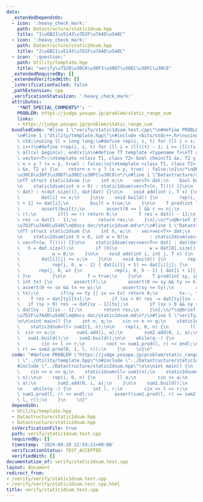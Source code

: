 ```yaml
---
data:
  _extendedDependsOn:
  - icon: ':heavy_check_mark:'
    path: Datastructure/static1dsum.hpp
    title: "1\u6B21\u5143\u7D2F\u7A4D\u548C"
  - icon: ':heavy_check_mark:'
    path: Datastructure/static2dsum.hpp
    title: "2\u6B21\u5143\u7D2F\u7A4D\u548C"
  - icon: ':question:'
    path: Utility/template.hpp
    title: "verify\u7528\u30C6\u30F3\u30D7\u30EC\u30FC\u30C8"
  _extendedRequiredBy: []
  _extendedVerifiedWith: []
  _isVerificationFailed: false
  _pathExtension: cpp
  _verificationStatusIcon: ':heavy_check_mark:'
  attributes:
    '*NOT_SPECIAL_COMMENTS*': ''
    PROBLEM: https://judge.yosupo.jp/problem/static_range_sum
    links:
    - https://judge.yosupo.jp/problem/static_range_sum
  bundledCode: "#line 1 \"verify/static1dsum.test.cpp\"\n#define PROBLEM \"https://judge.yosupo.jp/problem/static_range_sum\"\
    \n#line 1 \"Utility/template.hpp\"\n#include <bits/stdc++.h>\nusing namespace\
    \ std;\nusing ll = long long;\n#define rep(i, s, t) for (ll i = s; i < (ll)(t);\
    \ i++)\n#define rrep(i, s, t) for (ll i = (ll)(t) - 1; i >= (ll)(s); i--)\n#define\
    \ all(x) begin(x), end(x)\n\n#define TT template <typename T>\nTT using vec =\
    \ vector<T>;\ntemplate <class T1, class T2> bool chmin(T1 &x, T2 y) {\n    return\
    \ x > y ? (x = y, true) : false;\n}\ntemplate <class T1, class T2> bool chmax(T1\
    \ &x, T2 y) {\n    return x < y ? (x = y, true) : false;\n}\n/*\n@brief verify\u7528\
    \u30C6\u30F3\u30D7\u30EC\u30FC\u30C8\n*/\n#line 1 \"Datastructure/static1dsum.hpp\"\
    \nTT struct static1dsum {\n    int n;\n    vec<T> dat;\n    bool built = false;\n\
    \n    static1dsum(int n = 0) : static1dsum(vec<T>(n, T())) {}\n\n    static1dsum(vec<T>\
    \ dat) : n(dat.size()), dat(dat) {}\n\n    void add(int i, T x) {\n        assert(!built);\n\
    \        dat[i] += x;\n    }\n\n    void build() {\n        rep(i, 0, n - 1) dat[i\
    \ + 1] += dat[i];\n        built = true;\n    }\n\n    T prod(int l, int r) {\n\
    \        assert(built);\n        assert(0 <= l && r <= n);\n        assert(l <=\
    \ r);\n        if(l == r) return 0;\n        T res = dat[r - 1];\n        if (l)\
    \ res -= dat[l - 1];\n        return res;\n    }\n};\n/*\n@brief 1\u6B21\u5143\
    \u7D2F\u7A4D\u548C\n@docs doc/static1dsum.md\n*/\n#line 1 \"Datastructure/static2dsum.hpp\"\
    \nTT struct static2dsum {\n    int h, w;\n    vec<vec<T>> dat;\n    bool f = false;\n\
    \n    static2dsum(int h = 0, int w = 0)\n        : static2dsum(vec<vec<T>>(h,\
    \ vec<T>(w, T()))) {}\n\n    static2dsum(vec<vec<T>> dat) : dat(dat) {\n     \
    \   h = dat.size();\n        if (h)\n            w = dat[0].size();\n        else\n\
    \            w = 0;\n    }\n\n    void add(int i, int j, T x) {\n        assert(!f);\n\
    \        dat[i][j] += x;\n    }\n\n    void build() {\n        rep(i, 0, h) {\n\
    \            rep(j, 0, w - 1) { dat[i][j + 1] += dat[i][j]; }\n        }\n\n \
    \       rep(j, 0, w) {\n            rep(i, 0, h - 1) { dat[i + 1][j] += dat[i][j];\
    \ }\n        }\n\n        f = true;\n    }\n\n    T prod(int sy, int ty, int sx,\
    \ int tx) {\n        assert(f);\n        assert(0 <= sy && ty <= h);\n       \
    \ assert(0 <= sx && tx <= w);\n        assert(sy <= ty);\n        assert(sx <=\
    \ tx);\n        if(sy == ty || sx == tx) return 0;\n        tx--, ty--;\n    \
    \    T res = dat[ty][tx];\n        if (sx > 0) res -= dat[ty][sx - 1];\n     \
    \   if (sy > 0) res -= dat[sy - 1][tx];\n        if (sx > 0 && sy > 0) res +=\
    \ dat[sy - 1][sx - 1];\n        return res;\n    }\n};\n/*\n@brief 2\u6B21\u5143\
    \u7D2F\u7A4D\u548C\n@docs doc/static2dsum.md\n*/\n#line 5 \"verify/static1dsum.test.cpp\"\
    \n\n\nint main() {\n    int n, q;\n    cin >> n >> q;\n    static1dsum<ll> sum1(n);\n\
    \    static2dsum<ll> sum2(1, n);\n\n    rep(i, 0, n) {\n        ll a;\n      \
    \  cin >> a;\n        sum1.add(i, a);\n        sum2.add(0, i, a);\n    }\n\n \
    \   sum1.build();\n    sum2.build();\n\n    while(q--) {\n        int l, r;\n\
    \        cin >> l >> r;\n        cout << sum1.prod(l, r) << endl;\n        assert(sum1.prod(l,\
    \ r) == sum2.prod(0, 1, l, r));\n    }\n    \n}\n"
  code: "#define PROBLEM \"https://judge.yosupo.jp/problem/static_range_sum\"\n#include\
    \ \"../Utility/template.hpp\"\n#include \"../Datastructure/static1dsum.hpp\"\n\
    #include \"../Datastructure/static2dsum.hpp\"\n\n\nint main() {\n    int n, q;\n\
    \    cin >> n >> q;\n    static1dsum<ll> sum1(n);\n    static2dsum<ll> sum2(1,\
    \ n);\n\n    rep(i, 0, n) {\n        ll a;\n        cin >> a;\n        sum1.add(i,\
    \ a);\n        sum2.add(0, i, a);\n    }\n\n    sum1.build();\n    sum2.build();\n\
    \n    while(q--) {\n        int l, r;\n        cin >> l >> r;\n        cout <<\
    \ sum1.prod(l, r) << endl;\n        assert(sum1.prod(l, r) == sum2.prod(0, 1,\
    \ l, r));\n    }\n    \n}"
  dependsOn:
  - Utility/template.hpp
  - Datastructure/static1dsum.hpp
  - Datastructure/static2dsum.hpp
  isVerificationFile: true
  path: verify/static1dsum.test.cpp
  requiredBy: []
  timestamp: '2024-09-28 22:59:21+09:00'
  verificationStatus: TEST_ACCEPTED
  verifiedWith: []
documentation_of: verify/static1dsum.test.cpp
layout: document
redirect_from:
- /verify/verify/static1dsum.test.cpp
- /verify/verify/static1dsum.test.cpp.html
title: verify/static1dsum.test.cpp
---
```

